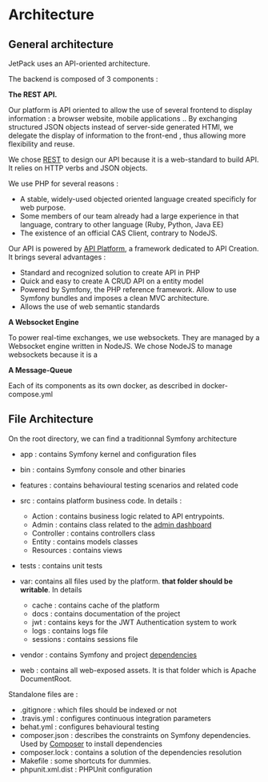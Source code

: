 # Architecture

## General architecture

JetPack uses an API-oriented architecture.

The backend is composed of 3 components :

 **The REST API.**
 
 Our platform is API oriented to allow the use of several frontend to display information : a browser website, mobile applications ..
 By exchanging structured JSON objects instead of server-side generated HTMl, we delegate the display of information to the front-end , thus allowing more flexibility and reuse.
 
 We chose [REST](https://en.wikipedia.org/wiki/Representational_state_transfer) to design our API because it is a 
  web-standard to build API. It relies on HTTP verbs and JSON objects.
 
 We use PHP for several reasons : 
  - A stable, widely-used objected oriented language created specificly for web purpose.
  - Some members of our team already had a large experience in that language, contrary to other language (Ruby, Python, Java EE)
  - The existence of an official CAS Client, contrary to NodeJS.
  
  Our API is powered by [API Platform](https://api-platform.com/), a framework dedicated to API Creation. It brings several advantages :
  
   - Standard and recognized solution to create API in PHP
   - Quick and easy to create A CRUD API on a entity model
   - Powered by Symfony, the PHP reference framework. Allow to use Symfony bundles and imposes a clean MVC architecture.
   - Allows the use of web semantic standards


 **A Websocket Engine**
 
 To power real-time exchanges, we use websockets. They are managed by a Websocket engine written in NodeJS.
 We chose NodeJS to manage websockets because it is a


  **A Message-Queue**
   
 
 
 Each of its components as its own docker, as described in docker-compose.yml
 

## File Architecture

On the root  directory, we can find a traditionnal Symfony architecture

 - app : contains Symfony kernel and configuration files
 - bin : contains Symfony console and other binaries
 - features : contains behavioural testing scenarios and related code
 - src : contains platform business code. In details :
 
    - Action : contains business logic related to API entrypoints.
    - Admin : contains class related to the [admin dashboard](http://localhost/admin)
    - Controller : contains controllers class
    - Entity : contains models classes
    - Resources : contains views

 - tests : contains unit tests
 - var: contains all files used by the platform. **that folder should be writable**. In details

    - cache : contains cache of the platform
    - docs : contains documentation of the project
    - jwt : contains keys for the JWT Authentication system to work
    - logs : contains logs file
    - sessions : contains sessions file
    
 - vendor : contains  Symfony and project [dependencies](https://github.com/projet-aaa/platform/blob/master/var/docs/back-end/depencies.md)
 - web : contains all web-exposed assets. It is that folder which is Apache DocumentRoot.
 
Standalone files are : 

- .gitignore : which files should be indexed or not
- .travis.yml : configures continuous integration parameters
- behat.yml : configures behavioural testing
- composer.json : describes the constraints on Symfony dependencies. Used by [Composer](https://getcomposer.org/) to install dependencies
- composer.lock : contains a solution of the dependencies resolution
- Makefile : some shortcuts for dummies.
- phpunit.xml.dist : PHPUnit configuration